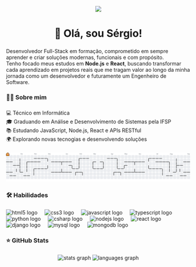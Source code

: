 <div align="center">
  <img height="150" src="https://media.giphy.com/media/M9gbBd9nbDrOTu1Mqx/giphy.gif"  />
</div>

###

<h1 align="center">👋 Olá, sou Sérgio!</h1>

###

<p align="left">Desenvolvedor Full-Stack em formação, comprometido em sempre aprender e criar soluções modernas, funcionais e com propósito.<br>Tenho focado meus estudos em <b>Node.js</b> e <b>React</b>, buscando transformar cada aprendizado em projetos reais que me tragam valor ao longo da minha jornada como um desenvolvedor e futuramente um Engenheiro de Software.</p>

###

<h3 align="left">👩‍💻  Sobre mim</h3>

###

<p align="left">💻 Técnico em Informática<br>🎓 Graduando em Análise e Desenvolvimento de Sistemas pela IFSP<br>📚 Estudando JavaScript, Node.js, React e APIs RESTful<br>🌍 Explorando novas tecnogias e desenvolvendo soluções</p>

###

<picture>
  <source media="(prefers-color-scheme: dark)" srcset="https://raw.githubusercontent.com/sergiowuu/sergiowuu/output/pacman-contribution-graph-dark.svg">
  <source media="(prefers-color-scheme: light)" srcset="https://raw.githubusercontent.com/sergiowuu/sergiowuu/output/pacman-contribution-graph.svg">
  <img alt="pacman contribution graph" src="https://raw.githubusercontent.com/sergiowuu/sergiowuu/output/pacman-contribution-graph.svg">
</picture>

###

<h3 align="left">🛠 Habilidades</h3>

###

<div align="left">
  <img src="https://cdn.jsdelivr.net/gh/devicons/devicon/icons/html5/html5-original.svg" height="40" alt="html5 logo"  />
  <img width="12" />
  <img src="https://cdn.jsdelivr.net/gh/devicons/devicon/icons/css3/css3-original.svg" height="40" alt="css3 logo"  />
  <img width="12" />
  <img src="https://cdn.jsdelivr.net/gh/devicons/devicon/icons/javascript/javascript-original.svg" height="40" alt="javascript logo"  />
  <img width="12" />
  <img src="https://cdn.jsdelivr.net/gh/devicons/devicon/icons/typescript/typescript-original.svg" height="40" alt="typescript logo"  />
  <img width="12" />
  <img src="https://cdn.jsdelivr.net/gh/devicons/devicon/icons/python/python-original.svg" height="40" alt="python logo"  />
  <img width="12" />
  <img src="https://cdn.jsdelivr.net/gh/devicons/devicon/icons/csharp/csharp-original.svg" height="40" alt="csharp logo"  />
  <img width="12" />
  <img src="https://cdn.jsdelivr.net/gh/devicons/devicon/icons/nodejs/nodejs-original.svg" height="40" alt="nodejs logo"  />
  <img width="12" />
  <img src="https://cdn.jsdelivr.net/gh/devicons/devicon/icons/react/react-original.svg" height="40" alt="react logo"  />
  <img width="12" />
  <img src="https://cdn.jsdelivr.net/gh/devicons/devicon/icons/django/django-plain.svg" height="40" alt="django logo"  />
  <img width="12" />
  <img src="https://cdn.jsdelivr.net/gh/devicons/devicon/icons/mysql/mysql-original.svg" height="40" alt="mysql logo"  />
  <img width="12" />
  <img src="https://cdn.jsdelivr.net/gh/devicons/devicon/icons/mongodb/mongodb-original.svg" height="40" alt="mongodb logo"  />
</div>

###

<h3 align="left">⭐ GitHub Stats</h3>

###

<div align="center">
  <img src="https://github-readme-stats.vercel.app/api?username=sergiowuu&hide_title=false&hide_rank=false&show_icons=true&include_all_commits=true&count_private=true&disable_animations=false&theme=dark&locale=en&hide_border=false&order=1" height="140" alt="stats graph"  />
  <img src="https://github-readme-stats.vercel.app/api/top-langs?username=sergiowuu&locale=en&hide_title=false&layout=compact&card_width=320&langs_count=12&theme=dark&hide_border=false&order=2" height="250" alt="languages graph"  />
</div>

###
